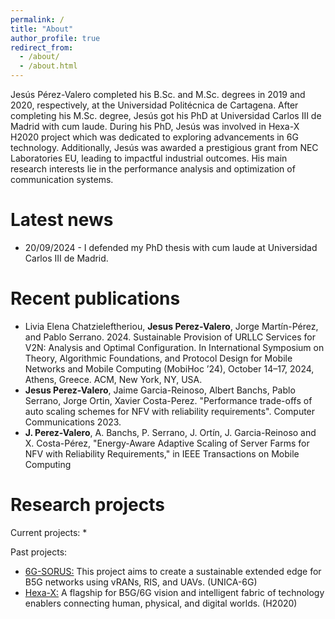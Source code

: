 ```yaml
---
permalink: /
title: "About"
author_profile: true
redirect_from: 
  - /about/
  - /about.html
---
```


Jesús Pérez-Valero completed his B.Sc. and M.Sc. degrees in 2019 and 2020, respectively, at the Universidad Politécnica de Cartagena. After completing his M.Sc. degree, Jesús got his PhD at Universidad Carlos III de Madrid with cum laude. During his PhD, Jesús was involved in Hexa-X H2020 project which was dedicated to exploring advancements in 6G technology. Additionally, Jesús was awarded a prestigious grant from NEC Laboratories EU, leading to impactful industrial outcomes. His main research interests lie in the performance analysis and optimization of communication systems.  

Latest news
======
  * 20/09/2024 - I defended my PhD thesis with cum laude at Universidad Carlos III de Madrid. 

Recent publications
======
  * Livia Elena Chatzieleftheriou, **Jesus Perez-Valero**, Jorge Martín-Pérez, and Pablo Serrano. 2024. Sustainable Provision of URLLC Services for V2N: Analysis and Optimal Configuration. In International Symposium on Theory, Algorithmic Foundations, and Protocol Design for Mobile Networks and Mobile Computing (MobiHoc ’24), October 14–17, 2024, Athens, Greece. ACM, New York, NY, USA.
  * **Jesus Perez-Valero**, Jaime Garcia-Reinoso, Albert Banchs, Pablo Serrano, Jorge Ortin, Xavier Costa-Perez. "Performance trade-offs of auto scaling schemes for NFV with reliability requirements". Computer Communications 2023.
  * **J. Perez-Valero**, A. Banchs, P. Serrano, J. Ortín, J. Garcia-Reinoso and X. Costa-Pérez, "Energy-Aware Adaptive Scaling of Server Farms for NFV with Reliability Requirements," in IEEE Transactions on Mobile Computing

Research projects
======
Current projects: 
  * 


Past projects:
  * [6G-SORUS:](https://unica6g.it.uc3m.es/en/6g-sorus/) This project aims to create a sustainable extended edge for B5G networks using vRANs, RIS, and UAVs. (UNICA-6G)
  * [Hexa-X:](https://hexa-x.eu/) A flagship for B5G/6G vision and intelligent fabric of technology enablers connecting human, physical, and digital worlds. (H2020)